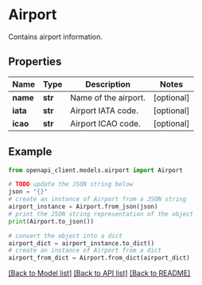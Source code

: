 # Airport

Contains airport information.

## Properties

Name | Type | Description | Notes
------------ | ------------- | ------------- | -------------
**name** | **str** | Name of the airport. | [optional] 
**iata** | **str** | Airport IATA code. | [optional] 
**icao** | **str** | Airport ICAO code. | [optional] 

## Example

```python
from openapi_client.models.airport import Airport

# TODO update the JSON string below
json = "{}"
# create an instance of Airport from a JSON string
airport_instance = Airport.from_json(json)
# print the JSON string representation of the object
print(Airport.to_json())

# convert the object into a dict
airport_dict = airport_instance.to_dict()
# create an instance of Airport from a dict
airport_from_dict = Airport.from_dict(airport_dict)
```
[[Back to Model list]](../README.md#documentation-for-models) [[Back to API list]](../README.md#documentation-for-api-endpoints) [[Back to README]](../README.md)


